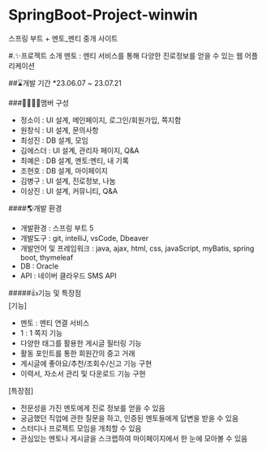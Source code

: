 # SpringBoot-Project-winwin
스프링 부트 + 멘토_멘티 중개 사이트

#.✨프로젝트 소개
멘토 : 멘티 서비스를 통해 다양한 진로정보를 얻을 수 있는 웹 어플리케이션
<br>

##⌛개발 기간
*23.06.07 ~ 23.07.21

###👨‍👩‍👧‍👦맴버 구성
- 정소이 : UI 설계, 메인페이지, 로그인/회원가입, 쪽지함
- 원창식 : UI 설계, 문의사항  
- 최성진 : DB 설계, 모임
- 김에스더 : UI 설계, 관리자 페이지, Q&A
- 최예은 : DB 설계, 멘토:멘티, 내 기록
- 조현호 : DB 설계, 마이페이지
- 김병구 : UI 설계, 진로정보, 나눔
- 이상진 : UI 설계, 커뮤니티, Q&A  

####🌎개발 환경
- 개발환경 : 스프링 부트 5
- 개발도구 : git, intelliJ, vsCode, Dbeaver
- 개발언어 및 프레임워크 : java, ajax, html, css, javaScript, myBatis, spring boot, thymeleaf
- DB : Oracle
- API : 네이버 클라우드 SMS API

#####👍기능 및 특장점<br>
[기능]
- 멘토 : 멘티 연결 서비스
- 1 : 1 쪽지 기능
- 다양한 태그를 활용한 게시글 필터링 기능
- 활동 포인트를 통한 회원간의 중고 거래
- 게시글에 좋아요/추천/조회수/신고 기능 구현
- 이력서, 자소서 관리 및 다운로드 기능 구현

[특장점]
- 전문성을 가진 멘토에게 진로 정보를 얻을 수 있음
- 궁금했던 직업에 관한 질문을 하고, 인증된 멘토들에게 답변을 받을 수 있음
- 스터디나 프로젝트 모임을 개최할 수 있음
- 관심있는 멘토나 게시글을 스크랩하여 마이페이지에서 한 눈에 모아볼 수 있음

